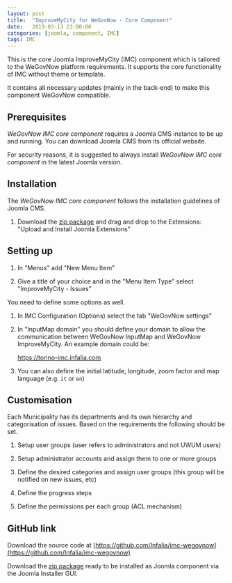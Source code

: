 ```yaml
---
layout: post
title:  "ImproveMyCity for WeGovNow - Core Component"
date:   2019-03-13 23:00:00
categories: [joomla, component, IMC]
tags: IMC
---
```

This is the core Joomla ImproveMyCity (IMC) component which is tailored to the WeGovNow platform requirements. It supports the core functionality of IMC without theme or template.

It contains all necessary updates (mainly in the back-end) to make this component WeGovNow compatible.

Prerequisites
----------------
*WeGovNow IMC core component* requires a Joomla CMS instance to be up and running. You can download Joomla CMS from its official website.

For security reasons, it is suggested to always install *WeGovNow IMC core component* in the latest Joomla version.

Installation
----------------
The *WeGovNow IMC core component* follows the installation guidelines of Joomla CMS.


1) Download the [zip package](https://github.com/Infalia/imc-wegovnow/archive/master.zip) and drag and drop to the Extensions: "Upload and Install Joomla Extensions"

Setting up
----------------

1) In "Menus" add "New Menu Item"

2) Give a title of your choice and in the "Menu Item Type" select "ImproveMyCity - Issues"

You need to define some options as well. 

1) In IMC Configuration (Options) select the tab "WeGovNow settings"

2) In "InputMap domain" you should define your domain to allow the communication between WeGovNow InputMap and WeGovNow ImproveMyCity. An example domain could be:

    https://torino-imc.infalia.com
    

3) You can also define the initial latitude, longitude, zoom factor and map language (e.g. `it` or `en`)

Customisation
----------------
Each Municipality has its departments and its own hierarchy and categorisation of issues. Based on the requirements the following should be set.

1) Setup user groups (user refers to administrators and not UWUM users)

2) Setup administrator accounts and assign them to one or more groups

3) Define the desired categories and assign user groups (this group will be notified on new issues, etc)

4) Define the progress steps 

5) Define the permissions per each group (ACL mechanism)

GitHub link
----------------
Download the source code at [https://github.com/Infalia/imc-wegovnow](https://github.com/Infalia/imc-wegovnow)

Download the [zip package](https://github.com/Infalia/imc-wegovnow/archive/master.zip) ready to be installed as Joomla component via the Joomla Installer GUI.